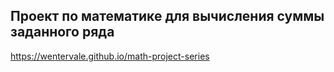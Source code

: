 ## Проект по математике для вычисления суммы заданного ряда
https://wentervale.github.io/math-project-series
